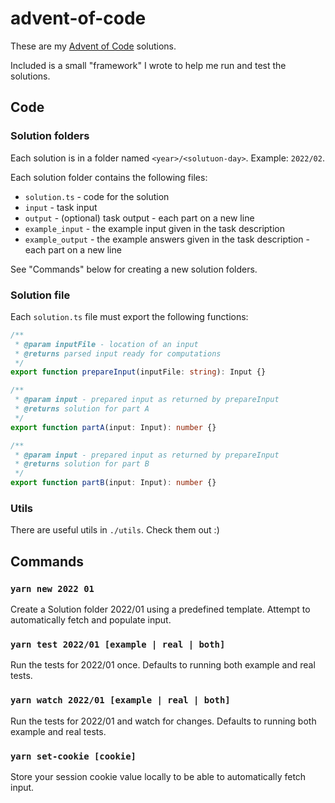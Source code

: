 # advent-of-code

These are my [Advent of Code](https://adventofcode.com) solutions.

Included is a small "framework" I wrote to help me run and test the solutions.

## Code
### Solution folders

Each solution is in a folder named `<year>/<solutuon-day>`. Example: `2022/02`.

Each solution folder contains the following files:
- `solution.ts` - code for the solution
- `input` - task input
- `output` - (optional) task output - each part on a new line
- `example_input` - the example input given in the task description
- `example_output` - the example answers given in the task description - each part on a new line

See "Commands" below for creating a new solution folders.

### Solution file
Each `solution.ts` file must export the following functions:

```ts
/**
 * @param inputFile - location of an input
 * @returns parsed input ready for computations
 */
export function prepareInput(inputFile: string): Input {}

/**
 * @param input - prepared input as returned by prepareInput
 * @returns solution for part A
 */
export function partA(input: Input): number {}

/**
 * @param input - prepared input as returned by prepareInput
 * @returns solution for part B
 */
export function partB(input: Input): number {}
```

### Utils
There are useful utils in `./utils`. Check them out :)

## Commands

### `yarn new 2022 01`
Create a Solution folder 2022/01 using a predefined template. Attempt to automatically fetch and populate input.

### `yarn test 2022/01 [example | real | both]`
Run the tests for 2022/01 once. Defaults to running both example and real tests.

### `yarn watch 2022/01 [example | real | both]`
Run the tests for 2022/01 and watch for changes. Defaults to running both example and real tests.

### `yarn set-cookie [cookie]`
Store your session cookie value locally to be able to automatically fetch input.
